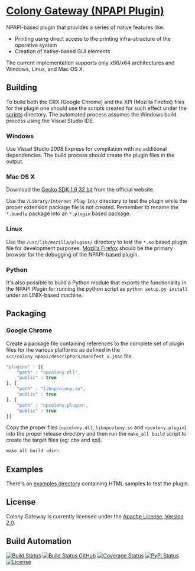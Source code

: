 # [Colony Gateway (NPAPI Plugin)](http://getcolony.com)

NPAPI-based plugin that provides a series of native features like:

* Printing using direct access to the printing infra-structure of the operative system
* Creation of native-based GUI elements

The current implementation supports only x86/x64 architectures and Windows, Linux, and Mac OS X.

## Building

To build both the CRX (Google Chrome) and the XPI (Mozilla Firefox) files for the plugin
one should use the scripts created for such effect under the [scripts](scripts) directory. The
automated process assumes the Windows build process using the Visual Studio IDE.

### Windows

Use Visual Studio 2008 Express for compilation with no additional dependencies. The build process should
create the plugin files in the output.

### Mac OS X

Download the [Gecko SDK 1.9 32 bit](https://developer.mozilla.org/en-US/docs/Gecko_SDK) from the official
website.

Use the `/Library/Internet Plug-Ins/` directory to test the plugin while the proper extension package file
is not created. Remember to rename the `*.bundle` package into an `*.plugin` based package.

### Linux

Use the `/usr/lib/mozilla/plugins/` directory to test the `*.so` based plugin file for development purposes.
[Mozilla Firefox](http://www.mozilla.org) should be the primary browser for the debugging of the NPAPI-based plugin.

### Python

It's also possible to build a Python module that exports the functionality in the NPAPI Plugin for
running the python script as `python setup.py install` under an UNIX-based machine.

## Packaging

### Google Chrome

Create a package file containing references to the complete set of plugin files for the various
platforms as defined in the `src/colony_npapi/descriptors/manifest_u.json` file.

```javascript
"plugins" : [{
    "path" : "npcolony.dll",
    "public" : true
}, {
    "path" : "libnpcolony.so",
    "public" : true
}, {
    "path" : "npcolony.plugin",
    "public" : true
}]
```

Copy the proper files (`npcolony.dll`, `libnpcolony.so` and `npcolony.plugin`) into the proper release directory
and then run the `make_all build` script to create the target files (eg: cbx and xpi).

```bash
make_all build <dir>
```

## Examples

There's an [examples directory](examples) containing HTML samples to test the plugin.

## License

Colony Gateway is currently licensed under the [Apache License, Version 2.0](http://www.apache.org/licenses/).

## Build Automation

[![Build Status](https://app.travis-ci.com/hivesolutions/colony-npapi.svg?branch=master)](https://travis-ci.com/github/hivesolutions/colony-npapi)
[![Build Status GitHub](https://github.com/hivesolutions/colony-npapi/workflows/Main%20Workflow/badge.svg)](https://github.com/hivesolutions/colony-npapi/actions)
[![Coverage Status](https://coveralls.io/repos/hivesolutions/colony-npapi/badge.svg?branch=master)](https://coveralls.io/r/hivesolutions/colony-npapi?branch=master)
[![PyPi Status](https://img.shields.io/pypi/v/npcolony.svg)](https://pypi.python.org/pypi/npcolony)
[![License](https://img.shields.io/badge/license-Apache%202.0-blue.svg)](https://www.apache.org/licenses/)
